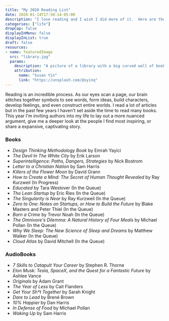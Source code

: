 ```yaml
---
title: "My 2020 Reading List"
date: 2020-01-14T17:50:14-05:00
description: "I love reading and I wish I did more of it.  Here are the books I'm reading (or listening to) to this year."
categories: ["life"]
dropCap: false
displayInMenu: false
displayInList: true
draft: false
resources:
- name: featuredImage
  src: "library.jpg"
  params:
    description: "A picture of a library with a big curved wall of books"
    attribution:
      name: "Susan Yin"
      link: "https://unsplash.com/@syinq"
---
```


Reading is an incredible process.  As our eyes scan a page, our brain stitches together symbols to see words, form ideas, build characters, develop feelings, and even construct entire worlds.  I read a lot of articles but in the past few years I haven't set aside the time to read many books.  This year I'm inviting authors into my life to lay out a more nuanced argument, give me a deeper look at the people I find most inspiring, or share a expansive, captivating story.

### Books

- *Design Thinking Methodology Book* by Emrah Yayici
- *The Devil In The White City* by Erik Larson
- *Superintelligence: Paths, Dangers, Strategies* by Nick Bostrom
- *Letter to a Christian Nation* by Sam Harris
- *Killers of the Flower Moon* by David Grann
- *How to Create a Mind: The Secret of Human Thought Revealed* by Ray Kurzweil (In Progress)
- *Educated* by Tara Westover (In the Queue)
- *The Lean Startup* by Eric Ries (In the Queue)
- *The Singularity is Near* by Ray Kurzweil (In the Queue)
- *Zero to One: Notes on Startups, or How to Build the Future* by Blake Masters and Peter Thiel (In the Queue)
- *Born a Crime* by Trevor Noah (In the Queue)
- *The Omnivore's Dilemma: A Natural History of Four Meals* by Michael Pollan (In the Queue)
- *Why We Sleep: The New Science of Sleep and Dreams* by Matthew Walker (In the Queue)
- *Cloud Atlas* by David Mitchell (In the Queue)

### AudioBooks

- *7 Skills to Catapult Your Career* by Stephen R. Thorne
- *Elon Musk: Tesla, SpaceX, and the Quest for a Fantastic Future* by Ashlee Vance
- *Originals* by Adam Grant
- *The Year of Less* by Cait Flanders
- *Get Your Sh\*t Together* by Sarah Knight
- *Dare to Lead* by Brené Brown
- *10% Happier* by Dan Harris
- *In Defense of Food* by Michael Pollan
- *Waking Up* by Sam Harris
